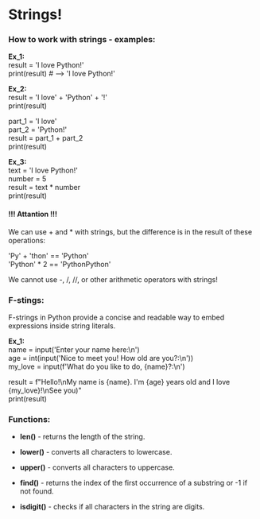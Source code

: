 # Strings!

### How to work with strings - examples:

**Ex_1:**  
result = 'I love Python!'  
print(result) # --> 'I love Python!'

**Ex_2:**  
result = 'I love' + 'Python' + '!'  
print(result) <!-- 'I love Python!' -->

part_1 = 'I love'  
part_2 = 'Python!'  
result = part_1 + part_2  
print(result) <!-- 'I love Python!' -->

**Ex_3:**  
text = 'I love Python!'  
number = 5  
result = text * number  
print(result) <!-- 'I love Python!I love Python!I love Python!I love Python!I love Python!' -->

#### **!!! Attantion !!!**  
We can use + and * with strings, but the difference is in the result of these operations:  

'Py' + 'thon' == 'Python'  
'Python' * 2 == 'PythonPython'

We cannot use -, /, //, or other arithmetic operators with strings!

### F-stings:

F-strings in Python provide a concise and readable way to embed expressions inside string literals.  

**Ex_1:**  
name = input('Enter your name here:\n') <!-- Labubu -->  
age = int(input('Nice to meet you! How old are you?:\n')) <!-- 16 -->  
my_love = input(f'What do you like to do, {name}?:\n') <!-- Python! -->  

result = f"Hello!\nMy name is {name}. I'm {age} years old and I love {my_love}!\nSee you)"  
print(result)  

<!--
Enter your name here:
- 
Nice to meet you! How old are you?:
- 
What do you like to do, <name>?:
- 
-->

<!-- 
Hello!
My name is Labubu. I'm 16 years old and I love Python!!
see you)
-->

### Functions:

- **len()** - returns the length of the string.

- **lower()** - converts all characters to lowercase.

- **upper()** - converts all characters to uppercase.

- **find()** - returns the index of the first occurrence of a substring or -1 if not found.

- **isdigit()** - checks if all characters in the string are digits.
